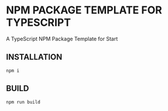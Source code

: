 # NPM PACKAGE TEMPLATE FOR TYPESCRIPT

A TypeScript NPM Package Template for Start

## INSTALLATION

```
npm i
```

## BUILD

```
npm run build
```
